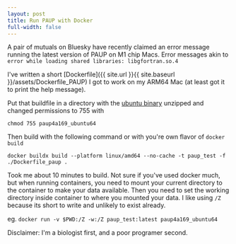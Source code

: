 ```yaml
---
layout: post
title: Run PAUP with Docker
full-width: false
---
```


A pair of mutuals on Bluesky have recently claimed an error message running the latest version of PAUP on M1 chip Macs. Error messages akin to `error while loading shared libraries: libgfortran.so.4`

I've written a short [Dockerfile]({{ site.url }}{{ site.baseurl }}/assets/Dockerfile_PAUP) I got to work on my ARM64 Mac (at least got it to print the help message).

Put that buildfile in a directory with the [ubuntu binary](https://phylosolutions.com/paup-test/paup4a169_ubuntu64.gz) unzipped and changed permissions to 755 with 

`chmod 755 paup4a169_ubuntu64`

Then build with the following command or with you're own flavor of `docker build`

`docker buildx build --platform linux/amd64 --no-cache -t paup_test -f ./Dockerfile_paup .`

Took me about 10 minutes to build. Not sure if you've used docker much, but when running containers, you need to mount your current directory to the container to make your data available. Then you need to set the working directory inside container to where you mounted your data. I like using `/Z` because its short to write and unlikely to exist already.

eg. 
`docker run -v $PWD:/Z -w:/Z paup_test:latest paup4a169_ubuntu64`

Disclaimer: I'm a biologist first, and a poor programer second.
